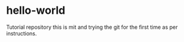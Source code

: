 # hello-world
Tutorial repository
this is mit and trying the git for the first time as per instructions.
